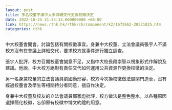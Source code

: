 ```yaml
---
layout: post
title: 多名校董不滿中大未詳細交代更換校徽決定
date: 2022-10-25 21:25:13.000000000 +08:00
link: https://news.rthk.hk/rthk/ch/component/k2/1672662-20221025.htm
categories: rthk
---
```


中大校董會開會，討論包括有關校徽事宜。身兼中大校董、立法會議員張宇人不滿校方沒有在會議上詳細交代，要求校方就事件進行獨立調查。

張宇人批評，校方召開校董會誠意不足，又指中大校長段崇智以視象形式作解說及建議。他說，中大校方絕對有責任交代如何運用公共資源作更換校徽的決定。

另一名身兼校董的立法會議員劉國勳形容，校方今次換校徽做法屬閉門造車，沒有經過校董會及學生等相關持分者同意，擅自作決定。

身兼中大校董及校友的立法會議員鄧家彪批評，校方做法是整色整水，以各種原因選擇簡化校徽，忘卻原有校徽中博文約禮的用意。
